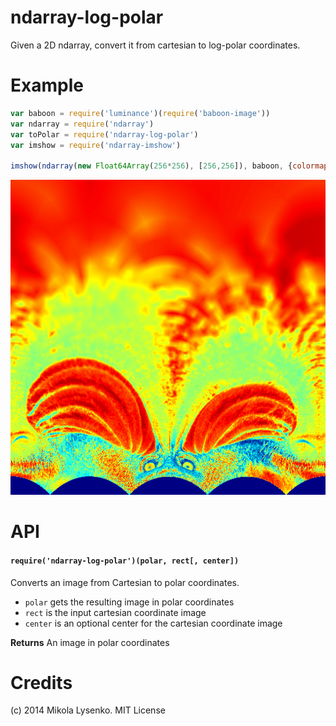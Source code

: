 ndarray-log-polar
================
Given a 2D ndarray, convert it from cartesian to log-polar coordinates.

# Example

```javascript
var baboon = require('luminance')(require('baboon-image'))
var ndarray = require('ndarray')
var toPolar = require('ndarray-log-polar')
var imshow = require('ndarray-imshow')

imshow(ndarray(new Float64Array(256*256), [256,256]), baboon, {colormap: 'grey'})
```

<img src="example/baboon-log.png">

# API

#### `require('ndarray-log-polar')(polar, rect[, center])`
Converts an image from Cartesian to polar coordinates.

* `polar` gets the resulting image in polar coordinates
* `rect` is the input cartesian coordinate image
* `center` is an optional center for the cartesian coordinate image

**Returns** An image in polar coordinates

# Credits
(c) 2014 Mikola Lysenko. MIT License